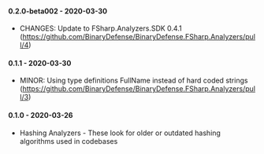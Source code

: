 #### 0.2.0-beta002 - 2020-03-30
* CHANGES: Update to FSharp.Analyzers.SDK 0.4.1 (https://github.com/BinaryDefense/BinaryDefense.FSharp.Analyzers/pull/4)

#### 0.1.1 - 2020-03-30
* MINOR: Using type definitions FullName instead of hard coded strings (https://github.com/BinaryDefense/BinaryDefense.FSharp.Analyzers/pull/3)

#### 0.1.0 - 2020-03-26
* Hashing Analyzers - These look for older or outdated hashing algorithms used in codebases
